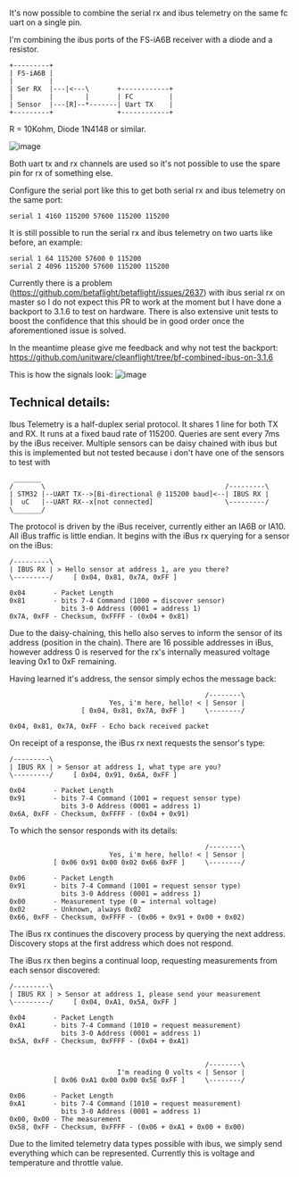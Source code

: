 It's now possible to combine the serial rx and ibus telemetry on the same fc uart on a single pin.

I'm combining the ibus ports of the FS-iA6B receiver with a diode and a resistor.

```
+---------+
| FS-iA6B |
|         |
| Ser RX  |---|<---\       +------------+
|         |        |       | FC         |
| Sensor  |---[R]--*-------| Uart TX    |
+---------+                +------------+
```

R = 10Kohm, Diode 1N4148 or similar.

![image](https://cloud.githubusercontent.com/assets/6065378/23835685/0ed7bfc6-076c-11e7-9c27-dcf6b9686847.png)

Both uart tx and rx channels are used so it's not possible to use the spare pin for rx of something else.

Configure the serial port like this to get both serial rx and ibus telemetry on the same port:
```
serial 1 4160 115200 57600 115200 115200
```

It is still possible to run the serial rx and ibus telemetry on two uarts like before, an example:
```
serial 1 64 115200 57600 0 115200
serial 2 4096 115200 57600 115200 115200
```

Currently there is a problem (https://github.com/betaflight/betaflight/issues/2637) with ibus serial rx on master so I do not expect this PR to work at the moment but I have done a backport to 3.1.6 to test on hardware. There is also extensive unit tests to boost the confidence that this should be in good order once the aforementioned issue is solved.

In the meantime please give me feedback and why not test the backport: https://github.com/unitware/cleanflight/tree/bf-combined-ibus-on-3.1.6 

This is how the signals look:
![image](https://cloud.githubusercontent.com/assets/6065378/23835770/5dd5c9f0-076d-11e7-84eb-486759996cd2.png)

## Technical details:

Ibus Telemetry is a half-duplex serial protocol. It shares 1 line for
both TX and RX. It runs at a fixed baud rate of 115200. Queries are sent
every 7ms by the iBus receiver. Multiple sensors can be daisy chained with
ibus but this is implemented but not tested because i don't have one of the
sensors to test with

     _______
    /       \                                             /---------\
    | STM32 |--UART TX-->[Bi-directional @ 115200 baud]<--| IBUS RX |
    |  uC   |--UART RX--x[not connected]                  \---------/
    \_______/

The protocol is driven by the iBus receiver, currently either an IA6B or
IA10. All iBus traffic is little endian. It begins with the iBus rx
querying for a sensor on the iBus:

    /---------\
    | IBUS RX | > Hello sensor at address 1, are you there?
    \---------/     [ 0x04, 0x81, 0x7A, 0xFF ]

    0x04       - Packet Length
    0x81       - bits 7-4 Command (1000 = discover sensor)
                 bits 3-0 Address (0001 = address 1)
    0x7A, 0xFF - Checksum, 0xFFFF - (0x04 + 0x81)


Due to the daisy-chaining, this hello also serves to inform the sensor
of its address (position in the chain). There are 16 possible addresses
in iBus, however address 0 is reserved for the rx's internally measured
voltage leaving 0x1 to 0xF remaining.

Having learned it's address, the sensor simply echos the message back:


                                                     /--------\
                             Yes, i'm here, hello! < | Sensor |
                      [ 0x04, 0x81, 0x7A, 0xFF ]     \--------/

    0x04, 0x81, 0x7A, 0xFF - Echo back received packet


On receipt of a response, the iBus rx next requests the sensor's type:


    /---------\
    | IBUS RX | > Sensor at address 1, what type are you?
    \---------/     [ 0x04, 0x91, 0x6A, 0xFF ]

    0x04       - Packet Length
    0x91       - bits 7-4 Command (1001 = request sensor type)
                 bits 3-0 Address (0001 = address 1)
    0x6A, 0xFF - Checksum, 0xFFFF - (0x04 + 0x91)


To which the sensor responds with its details:


                                                     /--------\
                             Yes, i'm here, hello! < | Sensor |
               [ 0x06 0x91 0x00 0x02 0x66 0xFF ]     \--------/

    0x06       - Packet Length
    0x91       - bits 7-4 Command (1001 = request sensor type)
                 bits 3-0 Address (0001 = address 1)
    0x00       - Measurement type (0 = internal voltage)
    0x02       - Unknown, always 0x02
    0x66, 0xFF - Checksum, 0xFFFF - (0x06 + 0x91 + 0x00 + 0x02)


The iBus rx continues the discovery process by querying the next
address. Discovery stops at the first address which does not respond.

The iBus rx then begins a continual loop, requesting measurements from
each sensor discovered:


    /---------\
    | IBUS RX | > Sensor at address 1, please send your measurement
    \---------/     [ 0x04, 0xA1, 0x5A, 0xFF ]

    0x04       - Packet Length
    0xA1       - bits 7-4 Command (1010 = request measurement)
                 bits 3-0 Address (0001 = address 1)
    0x5A, 0xFF - Checksum, 0xFFFF - (0x04 + 0xA1)


                                                     /--------\
                               I'm reading 0 volts < | Sensor |
               [ 0x06 0xA1 0x00 0x00 0x5E 0xFF ]     \--------/

    0x06       - Packet Length
    0xA1       - bits 7-4 Command (1010 = request measurement)
                 bits 3-0 Address (0001 = address 1)
    0x00, 0x00 - The measurement
    0x58, 0xFF - Checksum, 0xFFFF - (0x06 + 0xA1 + 0x00 + 0x00)


Due to the limited telemetry data types possible with ibus, we
simply send everything which can be represented. Currently this
is voltage and temperature and throttle value.
